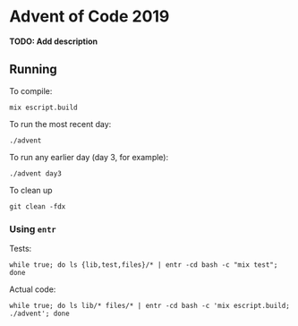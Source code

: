 # Advent of Code 2019

**TODO: Add description**

## Running

To compile:

```
mix escript.build
```

To run the most recent day:

```
./advent
```

To run any earlier day (day 3, for example):

```
./advent day3
```

To clean up

```
git clean -fdx
```

### Using `entr`

Tests:

```
while true; do ls {lib,test,files}/* | entr -cd bash -c "mix test"; done
```

Actual code:

```
while true; do ls lib/* files/* | entr -cd bash -c 'mix escript.build; ./advent'; done
```
